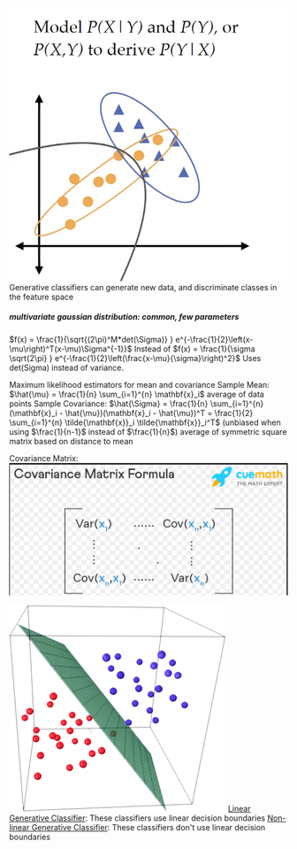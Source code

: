 ![300](../../attachments/Pasted%20image%2020241023143041.png)
Generative classifiers can generate new data, and discriminate classes in the feature space

##### multivariate gaussian distribution: common, few parameters
$f(x) = \frac{1}{\sqrt{(2\pi)^M*det(\Sigma)} } e^{-\frac{1}{2}\left(x-\mu\right)^T(x-\mu)\Sigma^{-1}}$
Instead of 
$f(x) = \frac{1}{\sigma \sqrt{2\pi} } e^{-\frac{1}{2}\left(\frac{x-\mu}{\sigma}\right)^2}$
Uses det(Sigma) instead of variance.

Maximum likelihood estimators for mean and covariance
    Sample Mean: 
	    $\hat{\mu} = \frac{1}{n} \sum_{i=1}^{n} \mathbf{x}_i$ 
	    average of data points 
    Sample Covariance: 
    $\hat{\Sigma} = \frac{1}{n} \sum_{i=1}^{n} (\mathbf{x}_i - \hat{\mu})(\mathbf{x}_i - \hat{\mu})^T = \frac{1}{2} \sum_{i=1}^{n} \tilde{\mathbf{x}}_i \tilde{\mathbf{x}}_i^T$
	    (unbiased when using $\frac{1}{n-1}$ instead of $\frac{1}{n}$)
	    average of symmetric square matrix based on distance to mean

Covariance Matrix:
![Pasted image 20241107034559.png](../../attachments/Pasted%20image%2020241107034559.png)


![200](../../attachments/Pasted%20image%2020241023143132.png)
[Linear Generative Classifier](Linear%20Generative%20Classifier.md):
	These classifiers use linear decision boundaries
[Non-linear Generative Classifier](Non-linear%20Generative%20Classifier.md):
	These classifiers don't use linear decision boundaries